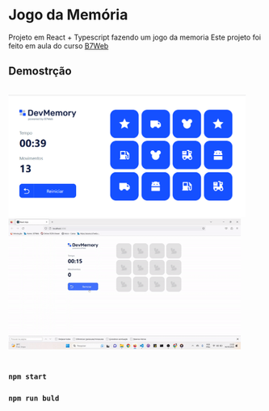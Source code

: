 # Jogo da Memória
Projeto em React + Typescript
fazendo um jogo da memoria
Este projeto foi feito em aula do curso [B7Web](https://b7web.com.br)
## Demostrção
<div style="display: inline_block"><br/>
<img width="470" heigth="300" src="src/assets/to-readme/img-Project.png"><br/>

<img width="460" heigth="300" src="src/assets/to-readme/video-project.gif">
<div style="display: inline_block"><br/>

### `npm start`
### `npm run buld` 
